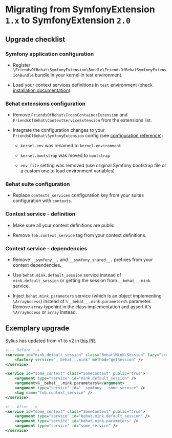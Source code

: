 # Migrating from SymfonyExtension `1.x` to SymfonyExtension `2.0`

## Upgrade checklist

### Symfony application configuration

- Register `\FriendsOfBehat\SymfonyExtension\Bundle\FriendsOfBehatSymfonyExtensionBundle` bundle in your kernel in test environment.

- Load your context services definitions in `test` environment (check [installation documentation](docs/01_installation.md)).

### Behat extensions configuration

- Remove `FriendsOfBehat\CrossContainerExtension` and `FriendsOfBehat\ContextServiceExtension` from the extensions list.

- Integrate the configuration changes to your `FriendsOfBehat\SymfonyExtension` config (see [configuration reference](docs/05_configuration_reference.md)):

    - `kernel.env` was renamed to `kernel.environment`
    
    - `kernel.bootstrap` was moved to `bootstrap`
    
    - `env_file` setting was removed (use original Symfony bootstrap file or a custom one to load environment variables)

### Behat suite configuration

- Replace `contexts_services` configuration key from your suites configuration with `contexts`.

### Context service - definition

- Make sure all your context definitions are public.

- Remove `fob.context_service` tag from your context definitions.

### Context service - dependencies

- Remove `__symfony__.` and `__symfony_shared__.` prefixes from your context dependencies.

- Use `behat.mink.default_session` service instead of `mink.default_session` or getting the session from `__behat__.mink` service.

- Inject `behat.mink.parameters` service (which is an object implementing `\ArrayAccess`) instead of `%__behat__.mink.parameters%`
  parameter. Remove `array` typehint in the class implementation and assert it's `\ArrayAccess` or `array` instead.

## Exemplary upgrade

Sylius has updated from v1 to v2 in [this PR](https://github.com/Sylius/Sylius/pull/10102).

```xml
<!-- Before -->
<service id="mink.default_session" class="Behat\Mink\Session" lazy="true" public="false">
    <factory service="__behat__.mink" method="getSession" />
</service>

<service id="some_context" class="SomeContext" public="true">
    <argument type="service" id="mink.default_session" />
    <argument>%__behat__.mink.parameters%</argument>
    <argument type="service" id="__symfony__.some_service" />
    <tag name="fob.context_service" />
</service>

<!-- After -->
<service id="some_context" class="SomeContext" public="true">
    <argument type="service" id="behat.mink.default_session" />
    <argument type="service" id="behat.mink.parameters" />
    <argument type="service" id="some_service" />
</service>
```
